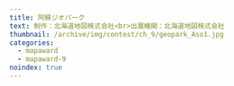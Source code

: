 ```yaml
---
title: 阿蘇ジオパーク
text: 制作：北海道地図株式会社<br>出展機関：北海道地図株式会社
thumbnail: /archive/img/contest/ch_9/geopark_Aso1.jpg
categories:
  - mapaward
  - mapaward-9
noindex: true
---
```

